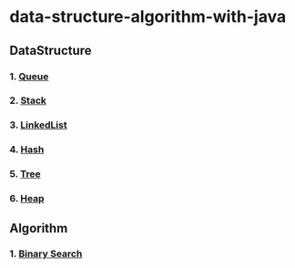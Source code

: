 # data-structure-algorithm-with-java

## DataStructure

### 1. [Queue](https://github.com/rollo231/data-structure-algorithm-with-java/tree/master/src/main/java/data_structure/queue)

### 2. [Stack](https://github.com/rollo231/data-structure-algorithm-with-java/tree/master/src/main/java/data_structure/stack)

### 3. [LinkedList](https://github.com/rollo231/data-structure-algorithm-with-java/tree/master/src/main/java/data_structure/linked_list)

### 4. [Hash](https://github.com/rollo231/data-structure-algorithm-with-java/tree/master/src/main/java/data_structure/hash)

### 5. [Tree](https://github.com/rollo231/data-structure-algorithm-with-java/tree/master/src/main/java/data_structure/tree)

### 6. [Heap](https://github.com/rollo231/data-structure-algorithm-with-java/tree/master/src/main/java/data_structure/heap)

## Algorithm

### 1. [Binary Search](https://github.com/rollo231/data-structure-algorithm-with-java/tree/master/src/main/java/algorithm/binary_search)